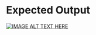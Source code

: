 # Expected Output

[![IMAGE ALT TEXT HERE](https://img.youtube.com/vi/oq6TBaZ-F1o/0.jpg)](https://www.youtube.com/watch?v=oq6TBaZ-F1o  )